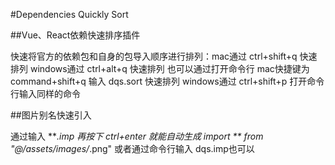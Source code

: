 #Dependencies Quickly Sort

##Vue、React依赖快速排序插件

快速将官方的依赖包和自身的包导入顺序进行排列：mac通过 ctrl+shift+q  快速排列  windows通过 ctrl+alt+q 快速排列
也可以通过打开命令行 mac快捷键为 command+shift+q 输入 dqs.sort  快速排列   windows通过  ctrl+shift+p 打开命令行输入同样的命令




##图片别名快速引入

通过输入  ***.imp  再按下 ctrl+enter 就能自动生成 import ** from "@/assets/images/*.png" 
或者通过命令行输入 dqs.imp也可以